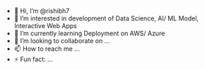 - 👋 Hi, I’m @rishibh7
- 👀 I’m interested in development of Data Science, AI/ ML Model, Interactive Web Apps
- 🌱 I’m currently learning Deployment on AWS/ Azure
- 💞️ I’m looking to collaborate on ...
- 📫 How to reach me ...
- ⚡ Fun fact: ...

<!---
rishibh7/rishibh7 is a ✨ special ✨ repository because its `README.md` (this file) appears on your GitHub profile.
You can click the Preview link to take a look at your changes.
--->
